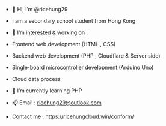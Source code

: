 - 👋 Hi, I’m @ricehung29
- I am a secondary school student from Hong Kong

- 👀 I’m interested & working on  :
- Frontend web development (HTML , CSS)
- Backend web development (PHP , Cloudflare & Server side)
- Single-board microcontroller development (Arduino Uno) 
- Cloud data process 

- 🌱 I’m currently learning PHP 

- 📫 Email : ricehung29@outlook.com

- Contact me : https://ricehungcloud.win/conform/

<!---
ricehung29/ricehung29 is a ✨ special ✨ repository because its `README.md` (this file) appears on your GitHub profile.
You can click the Preview link to take a look at your changes.
--->
